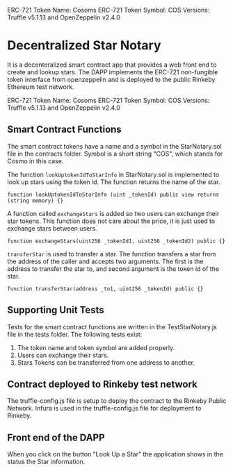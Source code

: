 ERC-721 Token Name: Cosoms
ERC-721 Token Symbol: COS
Versions: Truffle v5.1.13 and OpenZeppelin v2.4.0

# Decentralized Star Notary

It is a decenteralized smart contract app that provides a web front end to create and lookup stars. 
The DAPP implements the ERC-721 non-fungible token interface from openzeppelin and is deployed to the public Rinkeby Ethereum test network.

ERC-721 Token Name: Cosoms
ERC-721 Token Symbol: COS
Versions: Truffle v5.1.13 and OpenZeppelin v2.4.0


## Smart Contract Functions

The smart contract tokens have a name and a symbol in the StarNotary.sol file in the contracts folder.
Symbol is a short string "COS", which stands for Cosmo in this case. 

The function `lookUptokenIdToStarInfo` in StarNotary.sol is implemented to look up stars using the token id. The function returns the name of the star.

```
function lookUptokenIdToStarInfo (uint _tokenId) public view returns (string memory) {}
```

A function called `exchangeStars` is added so two users can exchange their star tokens. This function does not care about the price, it is just used to exchange stars between users.

```
function exchangeStars(uint256 _tokenId1, uint256 _tokenId2) public {} 
```

`transferStar` is used to transfer a star. The function transfers a star from the address of the caller and accepts two arguments. The first is the address to transfer the star to, and second argument is the token id of the star.

```
function transferStar(address _to1, uint256 _tokenId) public {} 
```


## Supporting Unit Tests

Tests for the smart contract functions are written in the TestStarNotary.js file in the tests folder.
The following tests exist: 

1. The token name and token symbol are added properly.
2. Users can exchange their stars.
3. Stars Tokens can be transferred from one address to another.

## Contract deployed to Rinkeby test network

The truffle-config.js file is setup to deploy the contract to the Rinkeby Public Network.
Infura is used in the truffle-config.js file for deployment to Rinkeby.

## Front end of the DAPP

When you click on the button "Look Up a Star" the application shows in the status the Star information.
